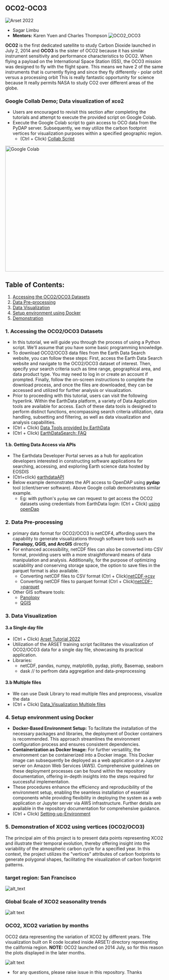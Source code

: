 ## OCO2-OCO3

![Arset 2022]([https://appliedsciences.nasa.gov/sites/default/files/2022-05/XCO2_Part2_final.pdf](https://appliedsciences.nasa.gov/get-involved/training/english/arset-measuring-atmospheric-carbon-dioxide-space-support-climate))

* Sagar Limbu
* <b>Mentors:</b> Karen Yuen and Charles Thompson
![OCO2_OCO3](https://github.com/sagarlimbu0/OCO2-OCO3/blob/main/static_data/OCO2_OCO3.png)

<b>OCO2</b> is the first dedicated satellite to study Carbon Dioxide launched in July 2, 2014 and <b>OCO3</b> 
is the sister of OCO2 because it has similar instrument sensitivity and performance characteristics to OCO2.
When flying a payload on the International Space Station (ISS), the OCO3 mission was designed to fly with the flight spare.
This means we have 2 of the same instruments that is currently flying and since they fly differently - polar orbit versus a processing orbit
This is really fantastic opportunity for science because It really permits NASA to study CO2 over different areas of the globe. 

### Google Collab Demo; Data visualization of xco2
- Users are encouraged to revisit this section after completing the tutorials and attempt to execute the provided script on Google Colab.
- Execute the Google Colab script to gain access to OCO data from the PyDAP server. Subsequently, we may utilize the carbon footprint vertices for visualization purposes within a specified geographic region.
  - (Ctrl + Click) [Collab Script](https://colab.research.google.com/drive/1Qda7ldoIl1HHXskGfa-D9zrWp_8noWBT?authuser=2)

<img src="https://github.com/sagarlimbu0/OCO2-OCO3/blob/main/static_data/pydap_access.jpg" alt="Google Colab" width="800" height="400">

## Table of Contents:
1. [Accessing the OCO2/OCO3 Datasets](#Accessing-the-OCO2/OCO3-Datasets)
2. [Data Pre-processing](#Data-Pre-processing)
3. [Data Visualization](#Data-Visualization)
4. [Setup environment using Docker](#Setup-environment-using-Docker)
5. [Demonstration](#Demonstration)

### 1. Accessing the OCO2/OCO3 Datasets
- In this tutorial, we will guide you through the process of using a Python script. We'll assume that you have some basic programming knowledge.
- To download OCO2/OCO3 data files from the Earth Data Search website, you can follow these steps: First, access the Earth Data Search website and navigate to the OCO2/OCO3 dataset of interest. Then, specify your search criteria such as time range, geographical area, and data product type. You may need to log in or create an account if prompted. Finally, follow the on-screen instructions to complete the download process, and once the files are downloaded, they can be accessed and utilized for further analysis or visualization.
- Prior to proceeding with this tutorial, users can visit the following hyperlink. Within the EarthData platform, a variety of Data Application tools are available for access. Each of these data tools is designed to perform distinct functions, encompassing search criteria utilization, data handling, subsetting and filtering, as well as data visualization and analysis capabilities.
- (Ctrl + Click) [Data Tools provided by EarthData](https://www.earthdata.nasa.gov/learn/use-data/tools)
- (Ctrl + Click) [EarthDataSearch: FAQ](https://www.earthdata.nasa.gov/faq/earthdata-search-faq)

#### 1.b. Getting Data Access via APIs
- The Earthdata Developer Portal serves as a hub for application developers interested in constructing software applications for searching, accessing, and exploring Earth science data hosted by EOSDIS
- (Ctrl+click) [earthdataAPI](https://www.earthdata.nasa.gov/engage/open-data-services-and-software/api#edsc)
- Below example demonstrates the API access to OpenDAP using **pydap** tool (client/server software). Above Google collab demonstrates similar example.
  -  Eg: with python's `pydap` we can request to get access the OCO2 datasets using credentials from EarthData login: (Ctrl + Click) [using openDap](https://github.com/sagarlimbu0/OCO2-OCO3/tree/main/Data_Visualization_OCO2_OCO3)

### 2. Data Pre-processing
- primary data format for OCO2/OCO3 is netCDF4, affording users the capability to generate visualizations through software tools such as **Panalopy, QGIS, and ArcGIS** directly
- For enhanced accessibility, netCDF files can also be converted into CSV format, providing users with a more straightforward means of data manipulation and analysis. Additionally, for the purpose of optimizing scalability and conserving storage space, the option to save files in the parquet format is also available.
  - Converting netCDF files to CSV format (Ctrl + Click)[netCDF->csv]()
  - Converting netCDF files to parquet format (Ctrl + Click)[netCDF->parquet](https://github.com/sagarlimbu0/OCO2-OCO3/blob/main/Convert_netCDF_to_CSV_files/Convert_netCDF_to_PARQUET.ipynb)
- Other GIS software tools:
  - [Panolopy](https://www.giss.nasa.gov/tools/panoply/)
  - [QGIS](https://www.qgis.org/en/site/forusers/download.html)

### 3. Data Visualization
#### 3.a Single day file
  - (Ctrl + Click) [Arset Tutorial 2022](https://github.com/sagarlimbu0/OCO2-OCO3/tree/main/ARSET_2022_Training)
  - Utilization of the ARSET training script facilitates the visualization of OCO2/OCO3 data for a single day file, showcasing its practical application.
  - Libraries: 
    - netCDF, pandas, numpy, matplotlib, pydap, plotly, Basemap, seaborn
    - dask // to perfrom data aggregation and data-preprocessing
    
#### 3.b Multiple files
- We can use Dask Library to read multiple files and preprocess, visualize the data
- (Ctrl + Click) [Data_Visualization Multiple files](https://github.com/sagarlimbu0/OCO2-OCO3/tree/main/Data_Visualization_OCO2_OCO3)

### 4. Setup environment using Docker
- **Docker-Based Environment Setup:** To facilitate the installation of the necessary packages and libraries, the deployment of Docker containers is recommended. This approach streamlines the environment configuration process and ensures consistent dependencies.
- **Containerization as Docker Image:** For further versatility, the environment can be containerized into a Docker image. This Docker image can subsequently be deployed as a web application or a Jupyter server on Amazon Web Services (AWS). Comprehensive guidelines on these deployment processes can be found within the repository documentation, offering in-depth insights into the steps required for successful implementation.
- These procedures enhance the efficiency and reproducibility of the environment setup, enabling the seamless installation of essential components while providing flexibility in deploying the system as a web application or Jupyter server via AWS infrastructure. Further details are available in the repository documentation for comprehensive guidance.
- (Ctrl + Click) [Setting-up-Environment](https://github.com/sagarlimbu0/OCO2-OCO3/tree/main/Setup_Environment)

### 5. Demonstration of XCO2 using vertices (OCO2/OCO3)
The principal aim of this project is to present data points representing XCO2 and illustrate their temporal evolution, thereby offering insight into the variability of the atmospheric carbon cycle for a specified year. In this context, the project utilizes the "vertices" attributes of carbon footprints to generate polygonal shapes, facilitating the visualization of carbon footprint patterns. 

### target region: San Francisco
![alt_text](https://github.com/sagarlimbu0/OCO2-OCO3/blob/main/static_data/oco3_xco2_visualization.png)

### Global Scale of XCO2 seasonality trends
![alt text](https://github.com/sagarlimbu0/OCO2-OCO3/blob/main/static_data/2019_half_year.gif)

### OCO2, XCO2 variation by months
OCO2 data representing the variation of XCO2 by different years. THe visualization built on R code located inside ARSET/ directory representing the california region. <b>NOTE:</b> OCO2 launched on 2014 July, so for this reason the plots displayed in the later months.

![alt text](https://github.com/sagarlimbu0/OCO2-OCO3/blob/main/static_data/variation_by_months_oco2_2014_2020.gif)

- for any questions, please raise issue in this repository. Thanks
